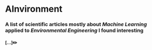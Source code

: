 # AInvironment
### A list of scientific articles mostly about ***Machine Learning*** applied to ***Environmental Engineering*** I found interesting
#### [...]:pencil2:
